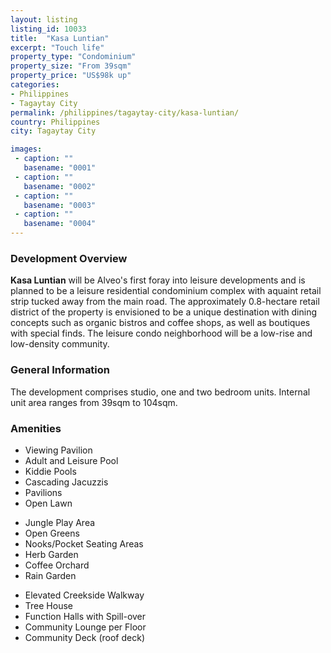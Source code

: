 ```yaml
---
layout: listing
listing_id: 10033
title:  "Kasa Luntian"
excerpt: "Touch life"
property_type: "Condominium"
property_size: "From 39sqm"
property_price: "US$98k up"
categories:
- Philippines
- Tagaytay City
permalink: /philippines/tagaytay-city/kasa-luntian/
country: Philippines
city: Tagaytay City

images:
 - caption: ""
   basename: "0001"
 - caption: ""
   basename: "0002"
 - caption: ""
   basename: "0003"
 - caption: ""
   basename: "0004"
---
```


<h3>Development Overview</h3>
<p><strong>Kasa Luntian</strong> will be Alveo's first foray into leisure developments and is planned 
  to be a leisure residential condominium complex with aquaint retail strip tucked away from the main 
  road. The approximately 0.8-hectare retail district of the property is envisioned to be a unique 
  destination with dining concepts such as organic bistros and coffee shops, as well as boutiques 
  with special finds. The leisure condo neighborhood will be a low-rise and low-density community.</p>

<h3>General Information</h3>
<p>The development comprises studio, one and two bedroom units. Internal unit area ranges from 39sqm to 104sqm.</p>

<h3>Amenities</h3>
<div class="features clearfix">
  <ul>
    <li>Viewing Pavilion</li>
    <li>Adult and Leisure Pool</li>
    <li>Kiddie Pools</li>
    <li>Cascading Jacuzzis</li>
    <li>Pavilions</li>
    <li>Open Lawn</li>
  </ul>
  <ul>
    <li>Jungle Play Area</li>
    <li>Open Greens</li>
    <li>Nooks/Pocket Seating Areas</li>
    <li>Herb Garden</li>
    <li>Coffee Orchard</li>
    <li>Rain Garden</li>
  </ul>
  <ul>
    <li>Elevated Creekside Walkway</li>
    <li>Tree House</li>
    <li>Function Halls with Spill-over</li>
    <li>Community Lounge per Floor</li>
    <li>Community Deck (roof deck)</li>
  </ul>
</div>
